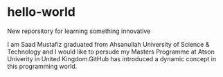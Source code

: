 # hello-world
New reporsitory for learning something innovative 

I am Saad Mustafiz graduated from Ahsanullah University of Science & Technology and I would like to persude my Masters Programme at Atson Univerity in United Kingdom.GitHub has introduced a dynamic concept in this programming world.
